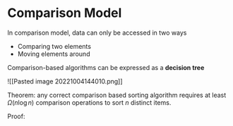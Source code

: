 # Comparison Model

In comparison model, data can only be accessed in two ways
- Comparing two elements
- Moving elements around 

Comparison-based algorithms can be expressed as a **decision tree**

![[Pasted image 20221004144010.png]]

Theorem: any correct comparison based sorting algorithm requires at least $\Omega(n \log n)$ comparison operations to sort $n$ distinct items.

Proof:

